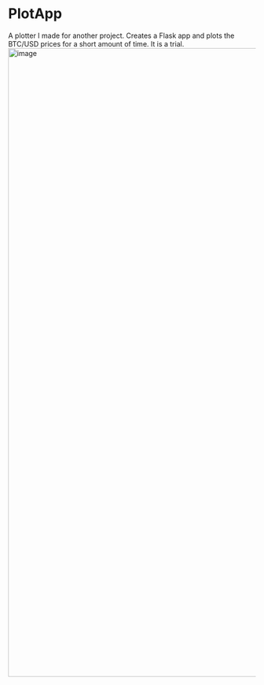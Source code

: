 # PlotApp

A plotter I made for another project. Creates a Flask app and plots the BTC/USD prices for a short amount of time. It is a trial.
<img width="1276" alt="image" src="https://user-images.githubusercontent.com/72659356/162592548-76f2a360-922e-4b03-a67b-81423368870d.png">
